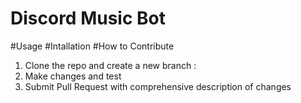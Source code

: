 # Discord Music Bot
#Usage
#Intallation
#How to Contribute
1. Clone the repo and create a new branch :
2. Make changes and test
3. Submit Pull Request with comprehensive description of changes